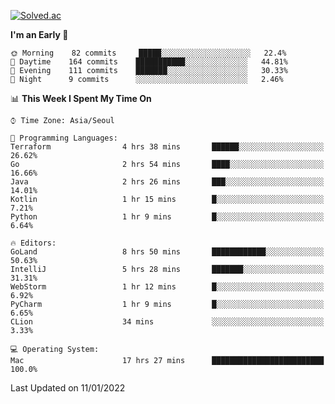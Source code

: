 [![Solved.ac](http://mazassumnida.wtf/api/v2/generate_badge?boj=kuckjwi)](https://solved.ac/kuckjwi)
<!--START_SECTION:waka-->
**I'm an Early 🐤** 

```text
🌞 Morning    82 commits     █████░░░░░░░░░░░░░░░░░░░░   22.4% 
🌆 Daytime    164 commits    ███████████░░░░░░░░░░░░░░   44.81% 
🌃 Evening    111 commits    ███████░░░░░░░░░░░░░░░░░░   30.33% 
🌙 Night      9 commits      ░░░░░░░░░░░░░░░░░░░░░░░░░   2.46%

```


📊 **This Week I Spent My Time On** 

```text
⌚︎ Time Zone: Asia/Seoul

💬 Programming Languages: 
Terraform                4 hrs 38 mins       ██████░░░░░░░░░░░░░░░░░░░   26.62% 
Go                       2 hrs 54 mins       ████░░░░░░░░░░░░░░░░░░░░░   16.66% 
Java                     2 hrs 26 mins       ███░░░░░░░░░░░░░░░░░░░░░░   14.01% 
Kotlin                   1 hr 15 mins        █░░░░░░░░░░░░░░░░░░░░░░░░   7.21% 
Python                   1 hr 9 mins         █░░░░░░░░░░░░░░░░░░░░░░░░   6.64%

🔥 Editors: 
GoLand                   8 hrs 50 mins       ████████████░░░░░░░░░░░░░   50.63% 
IntelliJ                 5 hrs 28 mins       ███████░░░░░░░░░░░░░░░░░░   31.31% 
WebStorm                 1 hr 12 mins        █░░░░░░░░░░░░░░░░░░░░░░░░   6.92% 
PyCharm                  1 hr 9 mins         █░░░░░░░░░░░░░░░░░░░░░░░░   6.65% 
CLion                    34 mins             ░░░░░░░░░░░░░░░░░░░░░░░░░   3.33%

💻 Operating System: 
Mac                      17 hrs 27 mins      █████████████████████████   100.0%

```


 Last Updated on 11/01/2022
<!--END_SECTION:waka-->
